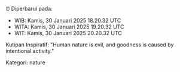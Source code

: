 ⏰ Diperbarui pada:
- WIB: Kamis, 30 Januari 2025 18.20.32 UTC
- WITA: Kamis, 30 Januari 2025 19.20.32 UTC
- WIT: Kamis, 30 Januari 2025 20.20.32 UTC

Kutipan Inspiratif:
"Human nature is evil, and goodness is caused by intentional activity."


Kategori: nature

